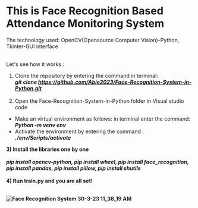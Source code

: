<h1>This is Face Recognition Based Attendance Monitoring System</h1> 
The technology used: OpenCV(Opensource Computer Vision)-Python, Tkinter-GUI interface<br><br>

Let's see how it works :<br>
1) Clone the repository by entering the command in terminal:<br>
  <i><b>  git clone https://github.com/Abie2023/Face-Recognition-System-in-Python.git</b> </i> <br><br>
2) Open the Face-Recognition-System-in-Python folder in Visual studio code
<ul>
<li>Make an virtual environment as follows: in terminal enter the command: <i><b>Python -m venv env </b></i>
<li>Activate the environment by entering the command : <i><b> ./env/Scripts/activate <b></i></li></ul>
3) Install the libraries one by one<br><br>
<i><b>pip install opencv-python, 
pip install wheel, 
pip install face_recognition, 
pip install pandas, 
pip install pillow, 
pip install shutils</b></i><br><br>
4) Run train.py and you are all set!<br><br>

![Face Recognition System 30-3-23 11_38_19 AM](https://user-images.githubusercontent.com/124857975/228792713-291db25d-f74a-46a7-824f-997c6296dfd8.png)
